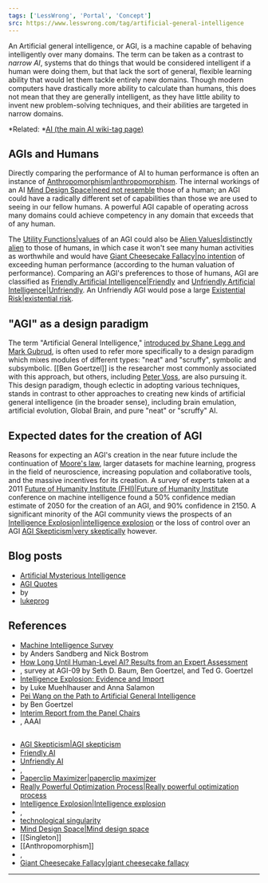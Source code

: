 ```yaml
---
tags: ['LessWrong', 'Portal', 'Concept']
src: https://www.lesswrong.com/tag/artificial-general-intelligence
---
```


An Artificial general intelligence, or AGI, is a machine capable of behaving intelligently over many domains. The term can be taken as a contrast to *narrow AI*, systems that do things that would be considered intelligent if a human were doing them, but that lack the sort of general, flexible learning ability that would let them tackle entirely new domains. Though modern computers have drastically more ability to calculate than humans, this does not mean that they are generally intelligent, as they have little ability to invent new problem-solving techniques, and their abilities are targeted in narrow domains.

*Related: *[AI (the main AI wiki-tag page)](https://www.lesswrong.com/tag/ai)

## AGIs and Humans
Directly comparing the performance of AI to human performance is often an instance of [Anthropomorphism|anthropomorphism](https://www.lesswrong.com/tag/anthropomorphism). The internal workings of an AI [Mind Design Space|need not resemble](https://www.lesswrong.com/tag/mind-design-space) those of a human; an AGI could have a radically different set of capabilities than those we are used to seeing in our fellow humans. A powerful AGI capable of operating across many domains could achieve competency in any domain that exceeds that of any human.

The [Utility Functions|values](https://www.lesswrong.com/tag/utility-functions) of an AGI could also be [Alien Values|distinctly alien](https://www.lesswrong.com/tag/alien-values) to those of humans, in which case it won't see many human activities as worthwhile and would have [Giant Cheesecake Fallacy|no intention](https://www.lesswrong.com/tag/giant-cheesecake-fallacy) of exceeding human performance (according to the human valuation of performance). Comparing an AGI's preferences to those of humans, AGI are classified as [Friendly Artificial Intelligence|Friendly](https://www.lesswrong.com/tag/friendly-artificial-intelligence) and [Unfriendly Artificial Intelligence|Unfriendly](https://www.lesswrong.com/tag/unfriendly-artificial-intelligence). An Unfriendly AGI would pose a large [Existential Risk|existential risk](https://www.lesswrong.com/tag/existential-risk).

## "AGI" as a design paradigm
The term "Artificial General Intelligence," [introduced by Shane Legg and Mark Gubrud](http://wp.goertzel.org/?p=173), is often used to refer more specifically to a design paradigm which mixes modules of different types: "neat" and "scruffy", symbolic and subsymbolic. [[Ben Goertzel]] is the researcher most commonly associated with this approach, but others, including [Peter Voss](https://wiki.lesswrong.com/wiki/Peter_Voss), are also pursuing it. This design paradigm, though eclectic in adopting various techniques, stands in contrast to other approaches to creating new kinds of artificial general intelligence (in the broader sense), including brain emulation, artificial evolution, Global Brain, and pure "neat" or "scruffy" AI.

## Expected dates for the creation of AGI
Reasons for expecting an AGI's creation in the near future include the continuation of [Moore's law](https://wiki.lesswrong.com/wiki/Moore's_law), larger datasets for machine learning, progress in the field of neuroscience, increasing population and collaborative tools, and the massive incentives for its creation. A survey of experts taken at a 2011 [Future of Humanity Institute (FHI)|Future of Humanity Institute](https://www.lesswrong.com/tag/future-of-humanity-institute-fhi) conference on machine intelligence found a 50% confidence median estimate of 2050 for the creation of an AGI, and 90% confidence in 2150. A significant minority of the AGI community views the prospects of an [Intelligence Explosion|intelligence explosion](https://www.lesswrong.com/tag/intelligence-explosion) or the loss of control over an AGI [AGI Skepticism|very skeptically](https://www.lesswrong.com/tag/agi-skepticism) however.

## Blog posts
- [Artificial Mysterious Intelligence](http://lesswrong.com/lw/wk/artificial_mysterious_intelligence/)
- [AGI Quotes](http://lesswrong.com/lw/8a9/agi_quotes/)
-  by 
- [lukeprog](http://lukeprog)

## References
- [Machine Intelligence Survey](http://www.fhi.ox.ac.uk/__data/assets/pdf_file/0015/21516/MI_survey.pdf)
-  by Anders Sandberg and Nick Bostrom
- [How Long Until Human-Level AI? Results from an Expert Assessment](http://sethbaum.com/ac/2011_AI-Experts.pdf)
- , survey at AGI-09 by Seth D. Baum, Ben Goertzel, and Ted G. Goertzel
- [Intelligence Explosion: Evidence and Import](http://commonsenseatheism.com/wp-content/uploads/2012/02/Muehlhauser-Salamon-Intelligence-Explosion-Evidence-and-Import.pdf)
-  by Luke Muehlhauser and Anna Salamon
- [Pei Wang on the Path to Artificial General Intelligence](http://hplusmagazine.com/2011/01/27/pei-wang-path-artificial-general-intelligence/)
-  by Ben Goertzel
- [Interim Report from the Panel Chairs](http://www.aaai.org/Organization/Panel/panel-note.pdf)
- , AAAI

## 
- [AGI Skepticism|AGI skepticism](https://www.lesswrong.com/tag/agi-skepticism)
- [Friendly AI](https://wiki.lesswrong.com/wiki/Friendly_AI)
- [Unfriendly AI](https://wiki.lesswrong.com/wiki/Unfriendly_AI)
- , 
- [Paperclip Maximizer|paperclip maximizer](https://www.lesswrong.com/tag/paperclip-maximizer)
- [Really Powerful Optimization Process|Really powerful optimization process](https://www.lesswrong.com/tag/really-powerful-optimization-process)
- [Intelligence Explosion|Intelligence explosion](https://www.lesswrong.com/tag/intelligence-explosion)
- , 
- [technological singularity](https://wiki.lesswrong.com/wiki/technological_singularity)
- [Mind Design Space|Mind design space](https://www.lesswrong.com/tag/mind-design-space)
- [[Singleton]]
- [[Anthropomorphism]]
- , 
- [Giant Cheesecake Fallacy|giant cheesecake fallacy](https://www.lesswrong.com/tag/giant-cheesecake-fallacy)



---

